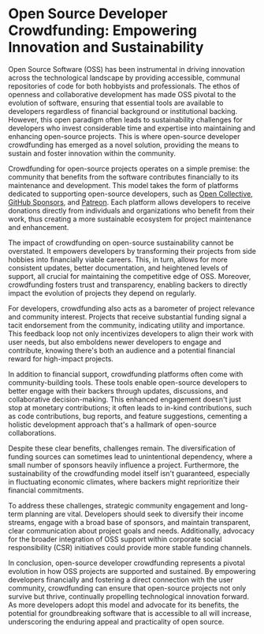 # Open Source Developer Crowdfunding: Empowering Innovation and Sustainability

Open Source Software (OSS) has been instrumental in driving innovation across the technological landscape by providing accessible, communal repositories of code for both hobbyists and professionals. The ethos of openness and collaborative development has made OSS pivotal to the evolution of software, ensuring that essential tools are available to developers regardless of financial background or institutional backing. However, this open paradigm often leads to sustainability challenges for developers who invest considerable time and expertise into maintaining and enhancing open-source projects. This is where open-source developer crowdfunding has emerged as a novel solution, providing the means to sustain and foster innovation within the community.

Crowdfunding for open-source projects operates on a simple premise: the community that benefits from the software contributes financially to its maintenance and development. This model takes the form of platforms dedicated to supporting open-source developers, such as [Open Collective](https://opencollective.com/), [GitHub Sponsors](https://github.com/sponsors), and [Patreon](https://www.patreon.com/). Each platform allows developers to receive donations directly from individuals and organizations who benefit from their work, thus creating a more sustainable ecosystem for project maintenance and enhancement.

The impact of crowdfunding on open-source sustainability cannot be overstated. It empowers developers by transforming their projects from side hobbies into financially viable careers. This, in turn, allows for more consistent updates, better documentation, and heightened levels of support, all crucial for maintaining the competitive edge of OSS. Moreover, crowdfunding fosters trust and transparency, enabling backers to directly impact the evolution of projects they depend on regularly.

For developers, crowdfunding also acts as a barometer of project relevance and community interest. Projects that receive substantial funding signal a tacit endorsement from the community, indicating utility and importance. This feedback loop not only incentivizes developers to align their work with user needs, but also emboldens newer developers to engage and contribute, knowing there's both an audience and a potential financial reward for high-impact projects.

In addition to financial support, crowdfunding platforms often come with community-building tools. These tools enable open-source developers to better engage with their backers through updates, discussions, and collaborative decision-making. This enhanced engagement doesn't just stop at monetary contributions; it often leads to in-kind contributions, such as code contributions, bug reports, and feature suggestions, cementing a holistic development approach that's a hallmark of open-source collaborations.

Despite these clear benefits, challenges remain. The diversification of funding sources can sometimes lead to unintentional dependency, where a small number of sponsors heavily influence a project. Furthermore, the sustainability of the crowdfunding model itself isn't guaranteed, especially in fluctuating economic climates, where backers might reprioritize their financial commitments. 

To address these challenges, strategic community engagement and long-term planning are vital. Developers should seek to diversify their income streams, engage with a broad base of sponsors, and maintain transparent, clear communication about project goals and needs. Additionally, advocacy for the broader integration of OSS support within corporate social responsibility (CSR) initiatives could provide more stable funding channels.

In conclusion, open-source developer crowdfunding represents a pivotal evolution in how OSS projects are supported and sustained. By empowering developers financially and fostering a direct connection with the user community, crowdfunding can ensure that open-source projects not only survive but thrive, continually propelling technological innovation forward. As more developers adopt this model and advocate for its benefits, the potential for groundbreaking software that is accessible to all will increase, underscoring the enduring appeal and practicality of open source.